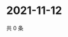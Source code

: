 # 2021-11-12

共 0 条

<!-- BEGIN WEIBO -->
<!-- 最后更新时间 Fri Nov 12 2021 07:11:36 GMT+0800 (China Standard Time) -->

<!-- END WEIBO -->
